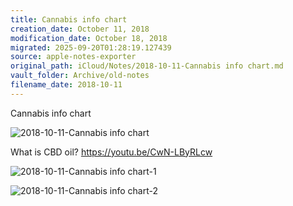 ```yaml
---
title: Cannabis info chart
creation_date: October 11, 2018
modification_date: October 18, 2018
migrated: 2025-09-20T01:28:19.127439
source: apple-notes-exporter
original_path: iCloud/Notes/2018-10-11-Cannabis info chart.md
vault_folder: Archive/old-notes
filename_date: 2018-10-11
---
```



Cannabis info chart

![2018-10-11-Cannabis info chart](images/2018-10-11-Cannabis%20info%20chart.jpeg)

What is CBD oil?
https://youtu.be/CwN-LByRLcw

![2018-10-11-Cannabis info chart-1](images/2018-10-11-Cannabis%20info%20chart-1.jpeg)

![2018-10-11-Cannabis info chart-2](images/2018-10-11-Cannabis%20info%20chart-2.jpeg)

